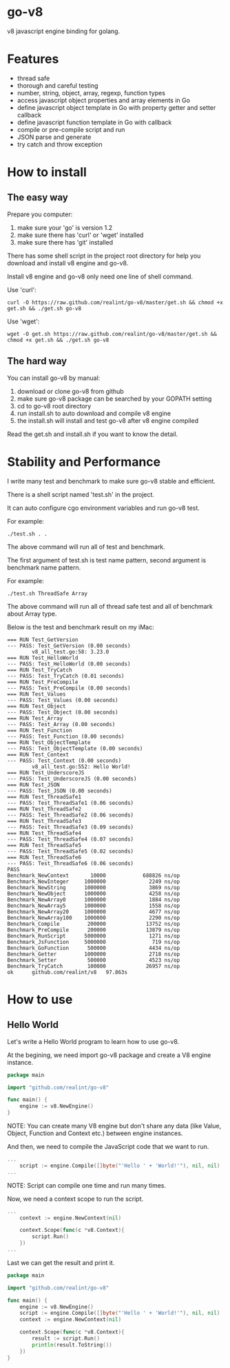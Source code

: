 go-v8
=====

v8 javascript engine binding for golang.

Features
=======

* thread safe
* thorough and careful testing
* number, string, object, array, regexp, function types
* access javascript object properties and array elements in Go
* define javascript object template in Go with property getter and setter callback
* define javascript function template in Go with callback
* compile or pre-compile script and run
* JSON parse and generate
* try catch and throw exception

How to install
==============

The easy way
------------

Prepare you computer:

1. make sure your 'go' is version 1.2
2. make sure there has 'curl' or 'wget' installed
3. make sure there has 'git' installed

There has some shell script in the project root directory for help you download and install v8 engine and go-v8.

Install v8 engine and go-v8 only need one line of shell command.

Use 'curl':

```
curl -O https://raw.github.com/realint/go-v8/master/get.sh && chmod +x get.sh && ./get.sh go-v8
```

Use 'wget':

```
wget -O get.sh https://raw.github.com/realint/go-v8/master/get.sh && chmod +x get.sh && ./get.sh go-v8
```

The hard way
------------

You can install go-v8 by manual:

1. download or clone go-v8 from github
2. make sure go-v8 package can be searched by your GOPATH setting
3. cd to go-v8 root directory
4. run install.sh to auto download and compile v8 engine
5. the install.sh will install and test go-v8 after v8 engine compiled

Read the get.sh and install.sh if you want to know the detail.

Stability and Performance
=========================

I write many test and benchmark to make sure go-v8 stable and efficient.

There is a shell script named 'test.sh' in the project. 

It can auto configure cgo environment variables and run go-v8 test.

For example:

```
./test.sh . .
```

The above command will run all of test and benchmark.

The first argument of test.sh is test name pattern, second argument is benchmark name pattern.

For example:

```
./test.sh ThreadSafe Array
```

The above command will run all of thread safe test and all of benchmark about Array type.

Below is the test and benchmark result on my iMac:

```
=== RUN Test_GetVersion
--- PASS: Test_GetVersion (0.00 seconds)
        v8_all_test.go:58: 3.23.0
=== RUN Test_HelloWorld
--- PASS: Test_HelloWorld (0.00 seconds)
=== RUN Test_TryCatch
--- PASS: Test_TryCatch (0.01 seconds)
=== RUN Test_PreCompile
--- PASS: Test_PreCompile (0.00 seconds)
=== RUN Test_Values
--- PASS: Test_Values (0.00 seconds)
=== RUN Test_Object
--- PASS: Test_Object (0.00 seconds)
=== RUN Test_Array
--- PASS: Test_Array (0.00 seconds)
=== RUN Test_Function
--- PASS: Test_Function (0.00 seconds)
=== RUN Test_ObjectTemplate
--- PASS: Test_ObjectTemplate (0.00 seconds)
=== RUN Test_Context
--- PASS: Test_Context (0.00 seconds)
        v8_all_test.go:552: Hello World!
=== RUN Test_UnderscoreJS
--- PASS: Test_UnderscoreJS (0.00 seconds)
=== RUN Test_JSON
--- PASS: Test_JSON (0.00 seconds)
=== RUN Test_ThreadSafe1
--- PASS: Test_ThreadSafe1 (0.06 seconds)
=== RUN Test_ThreadSafe2
--- PASS: Test_ThreadSafe2 (0.06 seconds)
=== RUN Test_ThreadSafe3
--- PASS: Test_ThreadSafe3 (0.09 seconds)
=== RUN Test_ThreadSafe4
--- PASS: Test_ThreadSafe4 (0.07 seconds)
=== RUN Test_ThreadSafe5
--- PASS: Test_ThreadSafe5 (0.02 seconds)
=== RUN Test_ThreadSafe6
--- PASS: Test_ThreadSafe6 (0.06 seconds)
PASS
Benchmark_NewContext       10000            688826 ns/op
Benchmark_NewInteger     1000000              2249 ns/op
Benchmark_NewString      1000000              3869 ns/op
Benchmark_NewObject      1000000              4258 ns/op
Benchmark_NewArray0      1000000              1884 ns/op
Benchmark_NewArray5      1000000              1558 ns/op
Benchmark_NewArray20     1000000              4677 ns/op
Benchmark_NewArray100    1000000              2290 ns/op
Benchmark_Compile         200000             13752 ns/op
Benchmark_PreCompile      200000             13879 ns/op
Benchmark_RunScript      5000000              1271 ns/op
Benchmark_JsFunction     5000000               719 ns/op
Benchmark_GoFunction      500000              4434 ns/op
Benchmark_Getter         1000000              2718 ns/op
Benchmark_Setter          500000              4523 ns/op
Benchmark_TryCatch        100000             26957 ns/op
ok      github.com/realint/v8   97.863s
```

How to use
==========

Hello World
-----------

Let's write a Hello World program to learn how to use go-v8.

At the begining, we need import go-v8 package and create a V8 engine instance.

```go
package main

import "github.com/realint/go-v8"

func main() {
	engine := v8.NewEngine()
}
```

NOTE: You can create many V8 engine but don't share any data (like Value, Object, Function and Context etc.) between engine instances.

And then, we need to compile the JavaScript code that we want to run.

```go
...
	script := engine.Compile([]byte("'Hello ' + 'World!'"), nil, nil)
...
```

NOTE: Script can compile one time and run many times.

Now, we need a context scope to run the script.

```go
...
	context := engine.NewContext(nil)

	context.Scope(func(c *v8.Context){
		script.Run()
	})
...
```

Last we can get the result and print it.

```go
package main

import "github.com/realint/go-v8"

func main() {
	engine := v8.NewEngine()
	script := engine.Compile([]byte("'Hello ' + 'World!'"), nil, nil)
	context := engine.NewContext(nil)

	context.Scope(func(c *v8.Context){
		result := script.Run()
		println(result.ToString())
	})
}
```

